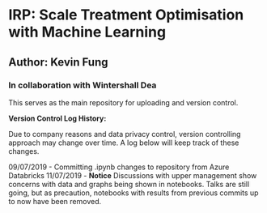 # IRP: Scale Treatment Optimisation with Machine Learning
## Author: Kevin Fung


### In collaboration with Wintershall Dea

This serves as the main repository for uploading and version control.



**Version Control Log History:**

Due to company reasons and data privacy control, version controlling approach may change over time. 
A log below will keep track of these changes.

09/07/2019 - Committing .ipynb changes to repository from Azure Databricks
11/07/2019 - **Notice** Discussions with upper management show concerns with data and graphs being shown in notebooks. Talks are still going, but as precaution, notebooks with results from previous commits up to now have been removed.
